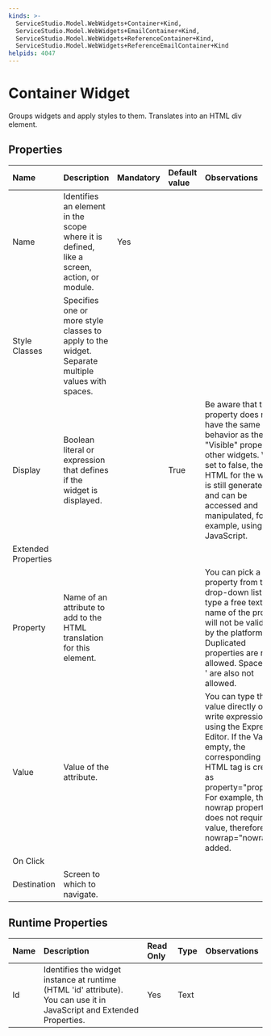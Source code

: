 ```yaml
---
kinds: >-
  ServiceStudio.Model.WebWidgets+Container+Kind,
  ServiceStudio.Model.WebWidgets+EmailContainer+Kind,
  ServiceStudio.Model.WebWidgets+ReferenceContainer+Kind,
  ServiceStudio.Model.WebWidgets+ReferenceEmailContainer+Kind
helpids: 4047
---
```


# Container Widget

Groups widgets and apply styles to them. Translates into an HTML div element.

## Properties

| Name | Description | Mandatory | Default value | Observations |
| :--- | :--- | :--- | :--- | :--- |
| Name | Identifies an element in the scope where it is defined, like a screen, action, or module. | Yes |  |  |
| Style Classes | Specifies one or more style classes to apply to the widget. Separate multiple values with spaces. |  |  |  |
| Display | Boolean literal or expression that defines if the widget is displayed. |  | True | Be aware that this property does not have the same behavior as the "Visible" property of other widgets. When set to false, the HTML for the widget is still generated, and can be accessed and manipulated, for example, using JavaScript. |
| Extended Properties |  |  |  |  |
| Property | Name of an attribute to add to the HTML translation for this element. |  |  | You can pick a property from the drop-down list or type a free text. The name of the property will not be validated by the platform.  Duplicated properties are not allowed. Spaces, " or ' are also not allowed. |
| Value | Value of the attribute. |  |  | You can type the value directly or write expressions using the Expression Editor.  If the Value is empty, the corresponding HTML tag is created as property="property". For example, the nowrap property does not require a value, therefore nowrap="nowrap" is added. |
| On Click |  |  |  |  |
| Destination | Screen to which to navigate. |  |  |  |

## Runtime Properties

| Name | Description | Read Only | Type | Observations |
| :--- | :--- | :--- | :--- | :--- |
| Id | Identifies the widget instance at runtime \(HTML 'id' attribute\). You can use it in JavaScript and Extended Properties. | Yes | Text |  |

